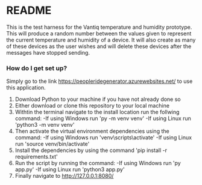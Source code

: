 # README #

This is the test harness for the Vantiq temperature and humidity prototype. This will produce a random number between the values given to represent the current temperature and humidity of a device. It will also create as many of these devices as the user wishes and will delete these devices after the messages have stopped sending.

### How do I get set up? ###

Simply go to the link https://peopleridegenerator.azurewebsites.net/ to use this application.

1. Download Python to your machine if you have not already done so
2. Either download or clone this repository to your local machine
3. Withtin the terminal navigate to the install location run the follwing command:
	-If using Windows run 'py -m venv venv'
	-If using Linux run 'python3 -m venv venv'
4. Then activate the virtual environment dependencies using the command:
	-If using Windows run 'venv\scripts\activate'
	-If using Linux run 'source venv/bin/activate'
5. Install the dependencies by using the command 'pip install -r requirements.txt'
6. Run the script by running the command:
	-If using Windows run 'py app.py'
	-If using Linux run 'python3 app.py'
7. Finally navigate to http://127.0.0.1:8080/